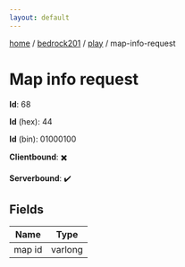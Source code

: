 ```yaml
---
layout: default
---
```


[home](/)  /  [bedrock201](/protocol/bedrock201)  /  [play](/protocol/bedrock201/play)  /  map-info-request

# Map info request

**Id**: 68

**Id** (hex): 44

**Id** (bin): 01000100

**Clientbound**: ✖️

**Serverbound**: ✔️

## Fields

Name | Type
---|---
map id | varlong
